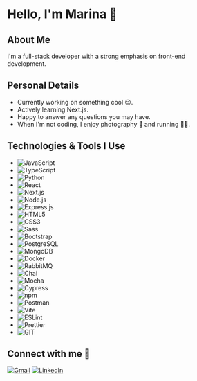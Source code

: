 # Hello, I'm Marina 👋  

## About Me
I'm a full-stack developer with a strong emphasis on front-end development. 

## Personal Details
* Currently working on something cool 😉.
* Actively learning Next.js. 
* Happy to answer any questions you may have.
* When I'm not coding, I enjoy photography 📸 and running 🏃‍♀️.

## Technologies & Tools I Use
* ![JavaScript](https://img.shields.io/badge/JavaScript-323330?style=for-the-badge&logo=javascript&logoColor=F7DF1E)
* ![TypeScript](https://img.shields.io/badge/TypeScript-007ACC?style=for-the-badge&logo=typescript&logoColor=white)
* ![Python](https://img.shields.io/badge/Python-FFD43B?style=for-the-badge&logo=python&logoColor=blue)  
* ![React](https://img.shields.io/badge/React-20232A?style=for-the-badge&logo=react&logoColor=61DAFB)
* ![Next.js](https://img.shields.io/badge/next.js-000000?style=for-the-badge&logo=nextdotjs&logoColor=white)
* ![Node.js](https://img.shields.io/badge/Node.js-339933?style=for-the-badge&logo=nodedotjs&logoColor=white)
* ![Express.js](https://img.shields.io/badge/Express.js-000000?style=for-the-badge&logo=express&logoColor=white)
* ![HTML5](https://img.shields.io/badge/HTML5-E34F26?style=for-the-badge&logo=html5&logoColor=white)
* ![CSS3](https://img.shields.io/badge/CSS3-1572B6?style=for-the-badge&logo=css3&logoColor=white)
* ![Sass](https://img.shields.io/badge/Sass-CC6699?style=for-the-badge&logo=sass&logoColor=white)
* ![Bootstrap](https://img.shields.io/badge/Bootstrap-563D7C?style=for-the-badge&logo=bootstrap&logoColor=white)
* ![PostgreSQL](https://img.shields.io/badge/PostgreSQL-316192?style=for-the-badge&logo=postgresql&logoColor=white)
* ![MongoDB](https://img.shields.io/badge/MongoDB-4EA94B?style=for-the-badge&logo=mongodb&logoColor=white)
* ![Docker](https://img.shields.io/badge/Docker-2CA5E0?style=for-the-badge&logo=docker&logoColor=white)
* ![RabbitMQ](https://img.shields.io/badge/rabbitmq-%23FF6600.svg?&style=for-the-badge&logo=rabbitmq&logoColor=white)
* ![Chai](https://img.shields.io/badge/chai-A30701?style=for-the-badge&logo=chai&logoColor=white)
* ![Mocha](https://img.shields.io/badge/Mocha-8D6748?style=for-the-badge&logo=Mocha&logoColor=white)
* ![Cypress](https://img.shields.io/badge/Cypress-17202C?style=for-the-badge&logo=cypress&logoColor=white)
* ![npm](https://img.shields.io/badge/npm-CB3837?style=for-the-badge&logo=npm&logoColor=white)
* ![Postman](https://img.shields.io/badge/Postman-FF6C37?style=for-the-badge&logo=Postman&logoColor=white)
* ![Vite](https://img.shields.io/badge/Vite-B73BFE?style=for-the-badge&logo=vite&logoColor=FFD62E)
* ![ESLint](https://img.shields.io/badge/eslint-3A33D1?style=for-the-badge&logo=eslint&logoColor=white)
* ![Prettier](https://img.shields.io/badge/prettier-1A2C34?style=for-the-badge&logo=prettier&logoColor=F7BA3E)
* ![GIT](https://img.shields.io/badge/GIT-E44C30?style=for-the-badge&logo=git&logoColor=white)

## Connect with me 🤝 
[![Gmail](https://img.shields.io/badge/Gmail-D14836?style=for-the-badge&logo=gmail&logoColor=white)](mailto:marinawexsler@gmail.com) 
[![LinkedIn](https://img.shields.io/badge/LinkedIn-0077B5?style=for-the-badge&logo=linkedin&logoColor=white)](https://www.linkedin.com/in/marina-wexsler/)

